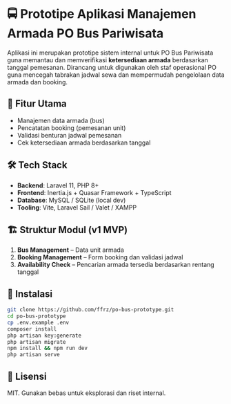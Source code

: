 # 🚍 Prototipe Aplikasi Manajemen Armada PO Bus Pariwisata

Aplikasi ini merupakan prototipe sistem internal untuk PO Bus Pariwisata guna memantau dan memverifikasi **ketersediaan armada** berdasarkan tanggal pemesanan. Dirancang untuk digunakan oleh staf operasional PO guna mencegah tabrakan jadwal sewa dan mempermudah pengelolaan data armada dan booking.

## 🎯 Fitur Utama

- Manajemen data armada (bus)
- Pencatatan booking (pemesanan unit)
- Validasi benturan jadwal pemesanan
- Cek ketersediaan armada berdasarkan tanggal

## 🛠️ Tech Stack

- **Backend**: Laravel 11, PHP 8+
- **Frontend**: Inertia.js + Quasar Framework + TypeScript
- **Database**: MySQL / SQLite (local dev)
- **Tooling**: Vite, Laravel Sail / Valet / XAMPP

## 🏗️ Struktur Modul (v1 MVP)

1. **Bus Management** – Data unit armada
2. **Booking Management** – Form booking dan validasi jadwal
3. **Availability Check** – Pencarian armada tersedia berdasarkan rentang tanggal

## 🚀 Instalasi

```bash
git clone https://github.com/ffrz/po-bus-prototype.git
cd po-bus-prototype
cp .env.example .env
composer install
php artisan key:generate
php artisan migrate
npm install && npm run dev
php artisan serve
```

## 📝 Lisensi
MIT. Gunakan bebas untuk eksplorasi dan riset internal.
